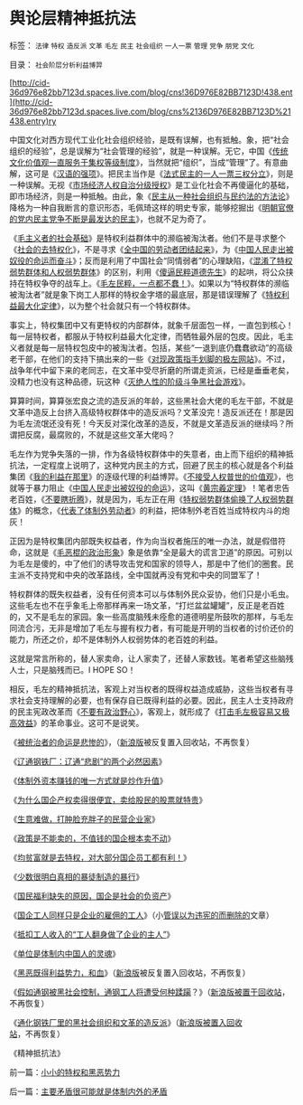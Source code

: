 # 舆论层精神抵抗法

标签： `法律` `特权` `造反派` `文革` `毛左` `民主` `社会组织` `一人一票` `管理` `党争` `朋党` `文化` 

目录： `社会阶层分析利益博羿`

[http://cid-36d976e82bb7123d.spaces.live.com/blog/cns!36D976E82BB7123D!438.ent](http://cid-36d976e82bb7123d.spaces.live.com/blog/cns%2136D976E82BB7123D%21438.entry)ry

中国文化对西方现代工业化社会组织经验，是既有误解，也有抵触。象，把“社会组织的经验”，总是误解为“社会管理的经验”，就是一种误解。无它，中国《[传统文化价值观一直服务于集权等级制度](../../../2009/3/20/国学儒教精华之等级制度的政治意义.md)》，当然就把“组织”，当成“管理”了。有意曲解，这可是《[汉语的强项](../../../2009/5/14/拒绝曲解！拒绝邪教利用汉语特点的诡辩.md)》。把民主当作是《[法式民主的一人一票三权分立](../../../2009/6/21/为什么一人一票三权分立不是民主.md)》，则是一种误解。无视《[市场经济人权自治分级授权](http://hi.baidu.com/darthchn/blog/item/bf555cdc82eeabe677c6380e.html)》是工业化社会不再傻逼化的基础，即市场经济，则是一种抵触。由此，象《[民主从一种社会组织与民约法的方法论](../../../2007/9/30/民主就是与民约法；法律并不是道德的上层建筑.md)》降格为一种自我断言的意识形态，毛佩琦这样的明史专家，能够挖掘出《[明朝官僚的党内民主党争不断是最发达的民主](http://hi.baidu.com/darthchn/blog/item/b8eb1f1f6f3cff164034173e.html)》，也就不足为奇了。

《[毛主义者的社会基础](http://hi.baidu.com/darthchn/blog/item/0c1a63b59081627a8bd4b2bc.html)》是特权利益群体中的濒临被淘汰者。他们不是寻求整个《[社会的去特权化](../../../2009/7/19/市场经济去特权化中国经济唯一的出路.md)》，不是寻求《[全中国的劳动者团结起来](../../../2009/7/15/人权普世价值观——伟大的国际歌.md)》，为《[中国人民走出被奴役的命运而奋斗](http://hi.baidu.com/darthchn/blog/item/c77ff835cfd64447241f1423.html)》；反而是利用了中国社会“同情弱者”的心理缺陷，《[混淆了特权弱势群体和人权弱势群体](../../../2009/7/31/弱势人群和人权弱势人群之人人平等.md)》的区别，利用《[傻逼民粹道德先生](../../../2009/4/16/社会压力传递和媒体道德明星.md)》的起哄，将公众挟持在特权争夺的战车上。《[毛左民粹，一点都不蠢！](http://hi.baidu.com/darthchn/blog/item/e7a4e8dbf31a47d2b7fd4858.html)》。如果以为“特权群体的濒临被淘汰者”就是象下岗工人那样的特权金字塔的最底层，那是错误理解了《[特权利益最大化定律](../../../2009/8/1/民粹口号，特权阶层利益最大化最隐蔽的方法.md)》，以为整个社会就只有一个特权群体。

事实上，特权集团中又有更特权的内部群体，就象千层面包一样，一直包到核心！每一层特权者，都服从于特权利益最大化定律，而牺牲最外层的包皮。因此，毛主义者就是每一层特权包皮中的被淘汰者。包括，某些“一退到底仍蠢蠢欲动”的高级老干部，在他们的支持下搞出来的一些《[对现政策指手划脚的极左网站](http://hi.baidu.com/darthchn/blog/item/ed4ad95838c09f232934f03c.html)》。不过，战争年代中留下来的老同志，在文革中受尽折磨的所谓走资派，已经是垂垂老矣，没精力也没有这种品德，玩这种《[灭绝人性的阶级斗争黑社会游戏](../../../2009/7/1/鼓吹子虚乌有的阶级斗争是社会自杀.md)》。

算算时间，算算张宏良之流的造反派的年龄，这些黑社会大佬的毛左干部，不就是文革中造反上台挤入高级特权群体中的造反派吗？文革没完！造反派还在！那是因为毛左流氓还没有死！今天反对深化改革的造反，不就是文革造反派的继续吗？所谓把反腐，最腐败的，不就是这些文革大佬吗？

毛左作为党争失落的一排，作为各级特权群体中的失意者，由上而下组织的精神抵抗法，一定程度上说明了，这种党内民主的方式，回避了民主的核心就是各个利益集团《[我的利益在那里](http://blog.sina.com.cn/s/blog_5563a64d0100dfvx.html)》的逐级代理的利益博羿。《[不接受人权普世的价值观](../../../2009/7/11/接受人权普世的价值观利大于弊.md)》，也就等于暴力阻止《[中国人民走出被奴役的命运](http://hi.baidu.com/darthchn/blog/item/c77ff835cfd64447241f1423.html)》，这叫《[黄宗羲定理](../../../2009/2/9/人权经济学之“黄宗羲定律”.md)》！笔者忠告老百姓，《[不要瞎折腾](../../../2009/2/9/黄宗羲定律“老百姓尽量别折腾”.md)》，就是因为，毛左正在用《[特权弱势群体偷换了人权弱势群体](../../../2009/7/31/弱势人群和人权弱势人群之人人平等.md)》的概念，《[代表了体制外劳动者](../../../2009/8/5/中国劳动者的利益诉求由谁代表.md)》的利益，把体制外老百姓当成特权内斗的炮灰！

正因为是特权集团内部既失权益者，作为向当权者施压的唯一办法，就是假借符命，这就是《[毛恶棍的政治形象](http://hi.baidu.com/darthchn/blog/item/1258a6310e58f390a9018e8c.html)》象是依靠“全是最大的谎言卫道”的原因。可别以为毛左是傻的，中了他们的诱导攻击党和国家的领导人，那是中了他们的圈套。民主派不支持党和中央的改革路线，全中国就再没有党和中央的同盟军了！

特权群体的既失权益者，没有任何资本可以与体制外民众妥协，他们只是小毛虫。这些毛左也不在乎象毛上帝那样再来一场文革，“打烂盆盆罐罐”，反正是老百姓的，又不是毛左的家园。象一些高度脑残未痊愈的道德明星所鼓吹的那样，与毛左同流合污，无非是增加了毛左与握有权力者，有可能是开明的当权者的讨价还价的能力，所还之价，却不是体制外人权弱势体的老百姓的利益。

这就是常言所称的，替人家卖命，让人家卖了，还替人家数钱。笔者希望这些脑残人士，只是脑残而已。I HOPE SO！

相反，毛左的精神抵抗法，客观上对当权者的既得权益造成威胁，这些当权者有寻求社会支持理解的必要，也有保存自已既得利益的必要。因此，民主人士支持政府的民主宪政改革而《[不要有政治野心](../../../2009/5/17/民主价值观不能持有政治野心.md)》，客观上，就形成了《[打击毛左极容易又极高效益](../../../2009/7/15/为什么反左就是反腐败？反毛左反腐效益最高？.md)》的革命事业。这可不是说笑。

《[被统治者的命运是悲惨的](http://hi.baidu.com/darthchn/blog/item/99acc5d879b49ce038012f74.html)》，（[新浪版](http://blog.sina.com.cn/s/blog_5563a64d0100e7t6.html)被反复置入回收站，不再恢复）

《[辽通钢铁厂：辽通“悲剧”的两个必然因素](../../../2009/8/7/“悲剧”的两个必然因素.md)》

《[体制外资本赚钱的唯一方式就是炒作升值](../../../2009/8/7/民间资本赚钱合法方式基本就是炒作资产升值.md)》

《[为什么国企产权卖得很便宜，卖给股民的股票就特贵](../../../2009/8/7/国企产权卖得很便宜，卖给股民的票就特贵.md)》

《[生意难做，打肿脸充胖子的民营企业家](../../../2009/8/7/生意难做，打肿脸充胖子的民营企业家.md)》

《[政策是不能卖的，不值钱的国企根本卖不动](../../../2009/8/8/政策是不能卖的，不值钱的国企根本卖不动.md)》

《[均贫富就是去特权，对大部分国企员工都有利！](../../../2009/8/8/均贫富就是去特权，对大部分国企员工都有利！.md)》

《[少数很明白真相的暴徒制造的暴行](../../../2009/8/8/少数很明白真相的暴徒制造的黑社会暴行.md)》

《[国民福利缺失的原因，国企是社会的负资产](../../../2009/8/8/国民福利缺失是因为国企是社会的负资产.md)》

《[国企工人同样只是企业的雇佣的工人](http://hi.baidu.com/darthchn/blog/item/21b5146f94c3f4d381cb4a16.html)》（小[管误以为违宪的而删除的](http://blog.sina.com.cn/s/blog_5563a64d0100e9fv.html)文章）

《[抵扣工人收入的“工人翻身做了企业的主人”](http://blog.sina.com.cn/s/%E3%80%8A%E5%AF%BB%E7%A7%9F%E8%85%90%E8%B4%A5%E5%AE%9A%E5%BE%8B%E3%80%8B)》

《[单位是体制内中国人的灵魂](../../../2009/8/9/单位是特权体制内的中国人的灵魂.md)》

《[黑恶既得利益势力，和血](http://hi.baidu.com/darthchn/blog/item/9361f509fc3bb99c0a7b82cd.html)》（[新浪版](../../../2009/8/9/小小的特权和黑恶势力.md)被反复置入回收站，不再恢复）

《[假如通钢被黑社会控制，通钢工人将遭受何种蹂躏](http://hi.baidu.com/darthchn/blog/item/6e878fd0dbe11c319a50275f.html)？》（[新浪版被置于回收站](http://blog.sina.com.cn/s/blog_5563a64d0100e9zc.html)，不再恢复）

《[通化钢铁厂里的黑社会组织和文革的造反派](http://hi.baidu.com/darthchn/blog/item/1ac4ff22a7eb355b9822edec.html)》（[新浪版被置入回收站](http://blog.sina.com.cn/s/blog_5563a64d0100e9zj.html)，不再恢复）

《精神抵抗法》



前一篇：[小小的特权和黑恶势力](../../../2009/8/9/小小的特权和黑恶势力.md)

后一篇：[主要矛盾很可能就是体制内外的矛盾](../../../2009/8/10/主要矛盾很可能就是体制内外的矛盾.md)